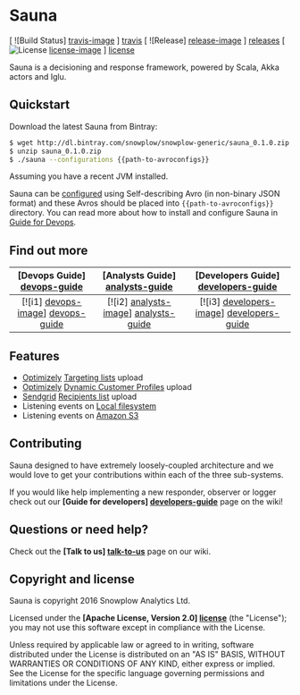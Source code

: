 # Sauna

[ ![Build Status] [travis-image] ] [travis]
[ ![Release] [release-image] ] [releases] 
[ ![License] [license-image] ] [license]

Sauna is a decisioning and response framework, powered by Scala, Akka actors and Iglu.

## Quickstart

Download the latest Sauna from Bintray:

```bash
$ wget http://dl.bintray.com/snowplow/snowplow-generic/sauna_0.1.0.zip
$ unzip sauna_0.1.0.zip
$ ./sauna --configurations {{path-to-avroconfigs}}
```

Assuming you have a recent JVM installed.

Sauna can be [configured][configuration] using Self-describing Avro (in non-binary JSON format) and these Avros should be placed into `{{path-to-avroconfigs}}` directory.
You can read more about how to install and configure Sauna in [Guide for Devops][devops-guide].

## Find out more

|  **[Devops Guide] [devops-guide]**     | **[Analysts Guide] [analysts-guide]**     | **[Developers Guide] [developers-guide]**     |
|:--------------------------------------:|:-----------------------------------------:|:---------------------------------------------:|
|  [![i1] [devops-image]] [devops-guide] | [![i2] [analysts-image]] [analysts-guide] | [![i3] [developers-image]] [developers-guide] |


## Features

- [Optimizely][optimizely] [Targeting lists][targeting-lists] upload
- [Optimizely][optimizely] [Dynamic Customer Profiles][dcp] upload
- [Sendgrid][sendgrid] [Recipients list][recipients-list] upload
- Listening events on [Local filesystem][local-observer]
- Listening events on [Amazon S3][s3-observer]


## Contributing

Sauna designed to have extremely loosely-coupled architecture and we would love to get your contributions within each of the three sub-systems.

If you would like help implementing a new responder, observer or logger check out our **[Guide for developers] [developers-guide]** page on the wiki!

## Questions or need help?

Check out the **[Talk to us] [talk-to-us]** page on our wiki.

## Copyright and license

Sauna is copyright 2016 Snowplow Analytics Ltd.

Licensed under the **[Apache License, Version 2.0] [license]** (the "License");
you may not use this software except in compliance with the License.

Unless required by applicable law or agreed to in writing, software
distributed under the License is distributed on an "AS IS" BASIS,
WITHOUT WARRANTIES OR CONDITIONS OF ANY KIND, either express or implied.
See the License for the specific language governing permissions and
limitations under the License.


[travis]: https://travis-ci.org/snowplow/sauna
[travis-image]: https://travis-ci.org/snowplow/sauna.png?branch=master

[license-image]: http://img.shields.io/badge/license-Apache--2-blue.svg?style=flat
[license]: http://www.apache.org/licenses/LICENSE-2.0

[release-image]: http://img.shields.io/badge/release-0.1.0-blue.svg?style=flat
[releases]: https://github.com/snowplow/sauna/releases

[vagrant-install]: http://docs.vagrantup.com/v2/installation/index.html
[virtualbox-install]: https://www.virtualbox.org/wiki/Downloads

[targeting-lists]: https://github.com/snowplow/sauna/wiki/Optimizely-responder-user-guide#targeting-list
[dcp]: https://github.com/snowplow/sauna/wiki/Optimizely-responder-user-guide#dcp-batch
[recipients-list]: https://github.com/snowplow/sauna/wiki/SendGrid-responder-user-guide

[optimizely]: https://optimizely.com/
[sendgrid]: https://sendgrid.com/

[s3-observer]: https://github.com/snowplow/sauna/wiki/Amazon-S3-Observer-setup-guide
[local-observer]: https://github.com/snowplow/sauna/wiki/Local-Filesystem-Observer-setup-guide

[configuration]: https://github.com/snowplow/sauna/wiki/Setting-up-Sauna#configuration

[analysts-guide]: https://github.com/snowplow/sauna/wiki/Guide-for-analysts
[developers-guide]: https://github.com/snowplow/sauna/wiki/Guide-for-developers
[devops-guide]: https://github.com/snowplow/sauna/wiki/Guide-for-devops

[devops-image]:  http://sauna-github-static.s3-website-us-east-1.amazonaws.com/devops.svg
[analysts-image]: http://sauna-github-static.s3-website-us-east-1.amazonaws.com/analyst.svg
[developers-image]:  http://sauna-github-static.s3-website-us-east-1.amazonaws.com/developer.svg

[talk-to-us]: https://github.com/snowplow/snowplow/wiki/Talk-to-us
